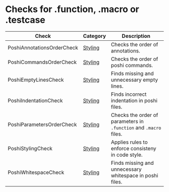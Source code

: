 # Checks for .function, .macro or .testcase

Check | Category | Description
----- | -------- | -----------
PoshiAnnotationsOrderCheck | [Styling](styling_checks.markdown#styling-checks) | Checks the order of annotations. |
PoshiCommandsOrderCheck | [Styling](styling_checks.markdown#styling-checks) | Checks the order of poshi commands. |
PoshiEmptyLinesCheck | [Styling](styling_checks.markdown#styling-checks) | Finds missing and unnecessary empty lines. |
PoshiIndentationCheck | [Styling](styling_checks.markdown#styling-checks) | Finds incorrect indentation in poshi files. |
PoshiParametersOrderCheck | [Styling](styling_checks.markdown#styling-checks) | Checks the order of parameters in `.function` and `.macro` files. |
PoshiStylingCheck | [Styling](styling_checks.markdown#styling-checks) | Applies rules to enforce consisteny in code style. |
PoshiWhitespaceCheck | [Styling](styling_checks.markdown#styling-checks) | Finds missing and unnecessary whitespace in poshi files. |
